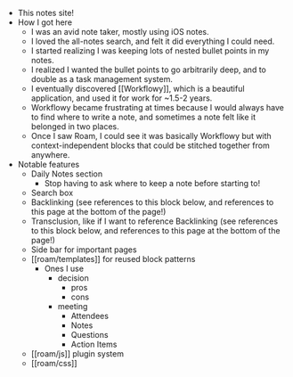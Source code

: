 - This notes site!
- How I got here
    - I was an avid note taker, mostly using iOS notes.
    - I loved the all-notes search, and felt it did everything I could need.
    - I started realizing I was keeping lots of nested bullet points in my notes.
    - I realized I wanted the bullet points to go arbitrarily deep, and to double as a task management system.
    - I eventually discovered [[Workflowy]], which is a beautiful application, and used it for work for ~1.5-2 years.
    - Workflowy became frustrating at times because I would always have to find where to write a note, and sometimes a note felt like it belonged in two places.
    - Once I saw Roam, I could see it was basically Workflowy but with context-independent blocks that could be stitched together from anywhere.
- Notable features
    - Daily Notes section
        - Stop having to ask where to keep a note before starting to!
    - Search box
    - Backlinking (see references to this block below, and references to this page at the bottom of the page!)
    - Transclusion, like if I want to reference Backlinking (see references to this block below, and references to this page at the bottom of the page!)
    - Side bar for important pages
    - [[roam/templates]] for reused block patterns
        - Ones I use
            - decision
                - pros
                - cons
            - meeting
                - Attendees
                - Notes
                - Questions
                - Action Items
    - [[roam/js]] plugin system
    - [[roam/css]]
